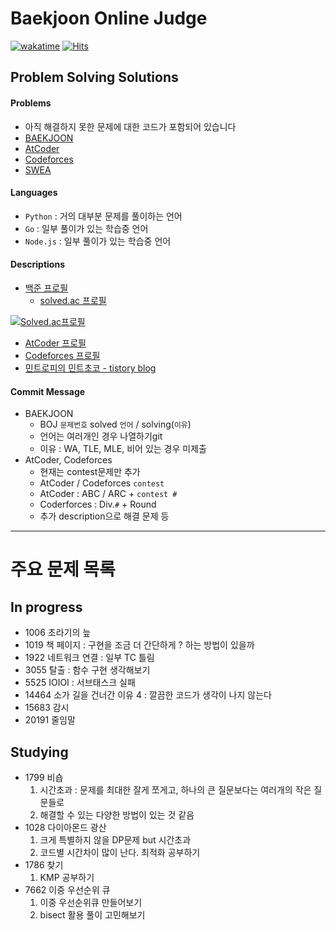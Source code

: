 # Baekjoon Online Judge

[![wakatime](https://wakatime.com/badge/user/d2f7e5d9-29c6-4c2e-85b5-4bb5c795a8eb/project/949c1805-26eb-4e04-89eb-f03f768ea033.svg)](https://wakatime.com/badge/user/d2f7e5d9-29c6-4c2e-85b5-4bb5c795a8eb/project/949c1805-26eb-4e04-89eb-f03f768ea033)
[![Hits](https://hits.seeyoufarm.com/api/count/incr/badge.svg?url=https%3A%2F%2Fgithub.com%2Fmintropy%2FPS&count_bg=%2379C83D&title_bg=%23555555&icon=&icon_color=%23E7E7E7&title=hits&edge_flat=false)](https://hits.seeyoufarm.com)

## Problem Solving Solutions

#### Problems
- 아직 해결하지 못한 문제에 대한 코드가 포함되어 있습니다
- [BAEKJOON](https://www.acmicpc.net/)
- [AtCoder](https://atcoder.jp/)
- [Codeforces](https://codeforces.com/)
- [SWEA](https://swexpertacademy.com/main/main.do)

#### Languages
- `Python` : 거의 대부분 문제를 풀이하는 언어
- `Go` : 일부 풀이가 있는 학습중 언어
- `Node.js` : 일부 풀이가 있는 학습중 언어

#### Descriptions
- [백준 프로필](https://www.acmicpc.net/user/jun2korea)
    - [solved.ac 프로필](https://solved.ac/profile/jun2korea)

[![Solved.ac프로필](http://mazassumnida.wtf/api/v2/generate_badge?boj=jun2korea)](https://solved.ac/jun2korea)

- [AtCoder 프로필](https://atcoder.jp/users/mintropy)
- [Codeforces 프로필](https://codeforces.com/profile/mintropy)
- [민트로피의 민트초코 - tistory blog](https://mintropy.tistory.com/)

#### Commit Message
- BAEKJOON
    - BOJ `문제번호` solved `언어` / solving(`이유`)
    - 언어는 여러개인 경우 나열하기git
    - 이유 : WA, TLE, MLE, 비어 있는 경우 미제출
- AtCoder, Codeforces
    - 현재는 contest문제만 추가
    - AtCoder / Codeforces `contest`
    - AtCoder : ABC / ARC + `contest #`
    - Coderforces : Div.`#` + Round
    - 추가 description으로 해결 문제 등

---

# 주요 문제 목록

## In progress
- 1006 초라기의 늪
- 1019 책 페이지 : 구현을 조금 더 간단하게 ? 하는 방법이 있을까
- 1922 네트워크 연결 : 일부 TC 틀림
- 3055 탈출 : 함수 구현 생각해보기
- 5525 IOIOI : 서브태스크 실패
- 14464 소가 길을 건너간 이유 4 : 깔끔한 코드가 생각이 나지 않는다
- 15683 감시
- 20191 줄임말


## Studying
- 1799 비숍
    1. 시간초과 : 문제를 최대한 잘게 쪼게고, 하나의 큰 질문보다는 여러개의 작은 질문들로
    2. 해결할 수 있는 다양한 방법이 있는 것 같음
- 1028 다이아몬드 광산
    1. 크게 특별하지 않을 DP문제 but 시간초과
    2. 코드별 시간차이 많이 난다. 최적화 공부하기
- 1786 찾기
    1. KMP 공부하기
- 7662 이중 우선순위 큐
    1. 이중 우선순위큐 만들어보기
    2. bisect 활용 풀이 고민해보기
